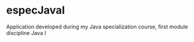 # especJavaI
Application developed during my Java specialization course, first module discipline Java I
